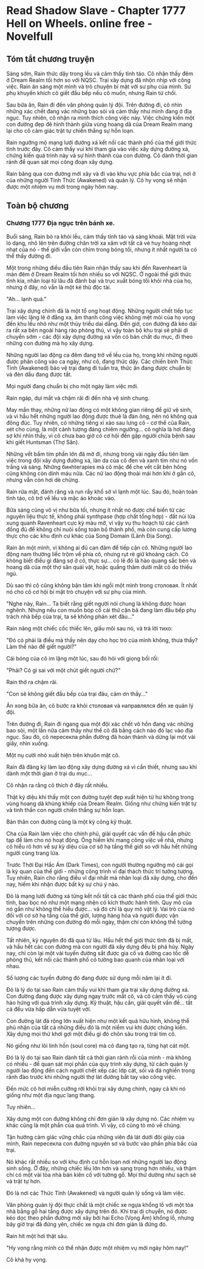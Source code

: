 # Read Shadow Slave - Chapter 1777 Hell on Wheels. online free - Novelfull

## Tóm tắt chương truyện

Sáng sớm, Rain thức dậy trong lều và cảm thấy tỉnh táo. Cô nhận thấy đêm ở Dream Realm tối hơn so với NQSC. Trại xây dựng đã nhộn nhịp với công việc. Rain ăn sáng một mình và trò chuyện bí mật với sư phụ của mình. Sư phụ khuyến khích cô giết đầu bếp nếu cô muốn, nhưng Rain từ chối.

Sau bữa ăn, Rain đi đến văn phòng quản lý đội. Trên đường đi, cô nhìn những xác chết đang vác những bao sỏi và cảm thấy như mình đang ở địa ngục. Tuy nhiên, cô nhận ra mình thích công việc này. Việc chứng kiến một con đường đẹp đẽ hình thành giữa vùng hoang dã của Dream Realm mang lại cho cô cảm giác trật tự chiến thắng sự hỗn loạn.

Rain ngưỡng mộ mạng lưới đường xá kết nối các thành phố của thế giới thức tỉnh trước đây. Cô cảm thấy vui khi tham gia vào việc xây dựng đường xá, chứng kiến quá trình này và sự hình thành của con đường. Cô dành thời gian rảnh để quan sát mọi công đoạn xây dựng.

Rain băng qua con đường mới xây và đi vào khu vực phía bắc của trại, nơi ở của những người Tỉnh Thức (Awakened) và quản lý. Cô hy vọng sẽ nhận được một nhiệm vụ mới trong ngày hôm nay.

## Toàn bộ chương

### Chương 1777 Địa ngục trên bánh xe.

Buổi sáng, Rain bò ra khỏi lều, cảm thấy tỉnh táo và sảng khoái. Mặt trời vừa ló dạng, nhô lên trên đường chân trời xa xăm với tất cả vẻ huy hoàng nhợt nhạt của nó - thế giới vẫn còn chìm trong bóng tối, nhưng ít nhất người ta có thể thấy đường đi.

Một trong những điều đầu tiên Rain nhận thấy sau khi đến Ravenheart là màn đêm ở Dream Realm tối hơn nhiều so với NQSC. Ở ngoài thế giới thức tỉnh kia, nhân loại từ lâu đã đánh bại và trục xuất bóng tối khỏi nhà của họ, nhưng ở đây, nó vẫn là một kẻ thù độc tài.

"Ah... lạnh quá."

Trại xây dựng chính đã là một tổ ong hoạt động. Những người chết tiếp tục làm việc lặng lẽ ở đằng xa, âm thanh công việc không mệt mỏi của họ vọng đến khu lều nhỏ như một thủy triều dai dẳng. Đến giờ, con đường đã kéo dài ra rất xa bên ngoài hàng rào phòng thủ, vì vậy toàn bộ khu trại sẽ phải di chuyển sớm - các đội xây dựng đường xá vốn có bản chất du mục, đi theo những con đường mà họ xây dựng.

Những người lao động ca đêm đang trở về lều của họ, trong khi những người được phân công vào ca ngày, như cô, đang thức dậy. Các chiến binh Thức Tỉnh (Awakened) bảo vệ trại đang đi tuần tra, thức ăn đang được chuẩn bị và đèn dầu đang được tắt.

Mọi người đang chuẩn bị cho một ngày làm việc mới.

Rain ngáp, dụi mắt và chậm rãi đi đến nhà vệ sinh chung.

May mắn thay, những nữ lao động có một không gian riêng để giữ vệ sinh, và vì hầu hết những người lao động được thuê là đàn ông, nên nó không quá đông đúc. Tuy nhiên, có những tiếng xì xào sau lưng cô - cơ thể của Rain, xét cho cùng, là một cảnh tượng đáng chiêm ngưỡng... có nghĩa là hơi đáng sợ khi nhìn thấy, vì cô chưa bao giờ có cơ hội đến gặp người chữa bệnh sau khi giết Huntsman (Thợ Săn).

Những vết bầm tím phần lớn đã mờ đi, nhưng trong vài ngày đầu tiên làm việc trong đội xây dựng đường xá, làn da của cô đen và xanh tím như nó vốn trắng và sáng. Những бинhtегаріеѕ mà cô mặc để che vết cắt bên hông cũng không còn dính máu nữa. Các nữ lao động thoải mái hơn khi ở gần cô, nhưng vẫn còn hơi dè chừng.

Rain rửa mặt, đánh răng và run rẩy khổ sở vì lạnh một lúc. Sau đó, hoàn toàn tỉnh táo, cô trở về lều và mặc áo khoác vào.

Bữa sáng cũng vô vị như bữa tối, nhưng ít nhất nó được chế biến từ các nguyên liệu thực tế, không phải synthpase (hợp chất tổng hợp) - đất núi lửa xung quanh Ravenheart cực kỳ màu mỡ, vì vậy vụ thu hoạch từ các cánh đồng đủ để không chỉ nuôi sống toàn bộ thành phố, mà còn cung cấp lương thực cho các khu định cư khác của Song Domain (Lãnh Địa Song).

Rain ăn một mình, vì không ai đủ can đảm để tiếp cận cô. Những người lao động nam thường liếc trộm về phía cô, nhưng rụt rè giữ khoảng cách. Cô không biết điều gì đáng sợ ở cô, thực sự... có lẽ đó là hào quang sắc bén và hoang dã của một thợ săn quái vật, hoặc quầng thâm dưới mắt cô do thiếu ngủ.

Dù sao thì cô cũng không bận tâm khi ngồi một mình trong столовая. Ít nhất nó cho cô cơ hội bí mật trò chuyện với sư phụ của mình.

"Nghe này, Rain... Ta biết rằng giết người nói chung là không được hoan nghênh. Nhưng nếu con muốn bóp cổ cái thứ cặn bã đang làm đầu bếp phụ trách nhà bếp của trại, ta sẽ không phán xét đâu..."

Rain nâng một chiếc cốc thiếc lên, giấu môi sau nó, và trả lời тихо:

"Đó có phải là điều mà thầy nên dạy cho học trò của mình không, thưa thầy? Làm thế nào để giết người?"

Cái bóng của cô im lặng một lúc, sau đó hỏi với giọng bối rối:

"Phải? Có gì sai với một chút giết người chứ?"

Rain thở ra chậm rãi.

"Con sẽ không giết đầu bếp của trại đâu, cảm ơn thầy..."

Ăn xong bữa ăn, cô bước ra khỏi столовая và направлялся đến xe quản lý đội.

Trên đường đi, Rain đi ngang qua một đội xác chết vô hồn đang vác những bao sỏi, một lần nữa cảm thấy như thể cô đã bằng cách nào đó lạc vào địa ngục. Sau đó, cô пересекла phần đường đã hoàn thành và dừng lại một vài giây, nhìn xuống.

Một nụ cười nhỏ xuất hiện trên khuôn mặt cô.

Rain đã đăng ký làm lao động xây dựng đường xá vì cần thiết, nhưng sau khi dành một thời gian ở trại du mục...

Cô nhận ra rằng cô thích ở đây rất nhiều.

Thật kỳ diệu khi thấy một con đường tuyệt đẹp xuất hiện từ hư không trong vùng hoang dã khủng khiếp của Dream Realm. Giống như chứng kiến trật tự và tinh thần con người chiến thắng sự hỗn loạn.

Bản thân con đường cũng là một kỳ công kỹ thuật.

Cha của Rain làm việc cho chính phủ, giải quyết các vấn đề hậu cần phức tạp để làm cho nó hoạt động. Ông hiếm khi mang công việc về nhà, nhưng cô hiểu rõ hơn về sự kỳ diệu của cơ sở hạ tầng thế giới so với hầu hết những người cùng trang lứa.

Trước Thời Đại Hắc Ám (Dark Times), con người thường ngưỡng mộ cái gọi là kỳ quan của thế giới - những công trình vĩ đại thách thức trí tưởng tượng. Tuy nhiên, Rain cho rằng điều vĩ đại nhất mà nhân loại đã xây dựng, cho đến nay, hiếm khi nhận được bất kỳ sự chú ý nào.

Đó là mạng lưới đường xá từng kết nối tất cả các thành phố của thế giới thức tỉnh, bao bọc nó như một mạng nhện có kích thước hành tinh. Quy mô của nó gần như không thể hiểu được... và đó chỉ là quy mô vật lý. Vai trò của nó đối với cơ sở hạ tầng của thế giới, lượng hàng hóa và người được vận chuyển trên những con đường đó mỗi ngày, thậm chí còn không thể tưởng tượng được.

Tất nhiên, kỷ nguyên đó đã qua từ lâu. Hầu hết thế giới thức tỉnh đã bị mất, và hầu hết các con đường mà con người đã xây dựng đều bị phá hủy. Ngày nay, chỉ còn lại một vài tuyến đường sắt được gia cố và đường cao tốc dễ phòng thủ, kết nối các thành phố có tường bao quanh của nhân loại với nhau.

Số lượng các tuyến đường đó đang được sử dụng mỗi năm lại ít đi.

Đó là lý do tại sao Rain cảm thấy vui khi tham gia trại xây dựng đường xá. Con đường đang được xây dựng ngay trước mắt cô, và cô cảm thấy vô cùng hào hứng với quá trình xây dựng. Kỹ thuật, hậu cần, giải quyết vấn đề... tất cả đều vừa hấp dẫn vừa tuyệt vời.

Con đường lát đá rộng lớn xuất hiện như một kết quả hữu hình, không thể phủ nhận của tất cả những điều đó là một niềm vui khi được chứng kiến. Xây dựng mọi thứ khơi gợi một điều gì đó chôn sâu trong trái tim cô.

Nó giống như lõi linh hồn (soul core) mà cô đang tạo ra, từng hạt cát một.

Đó là lý do tại sao Rain dành tất cả thời gian rảnh rỗi của mình - mà không có nhiều - để quan sát mọi phần của quy trình xây dựng, từ cách quản lý người lao động đến cách người chết xếp các lớp cát, sỏi và đá nghiền trong rãnh đào trước khi những người thợ lát đường bắt tay vào công việc.

Đến mức cô hơi miễn cưỡng rời khỏi trại xây dựng chính, ngay cả khi nó giống như một địa ngục lang thang.

Tuy nhiên...

Xây dựng một con đường không chỉ đơn giản là xây dựng nó. Các nhiệm vụ khác cũng là một phần của quá trình. Vì vậy, cô cũng tò mò về chúng.

Tận hưởng cảm giác vững chắc của những viên đá lát dưới đôi giày của mình, Rain пересекла con đường nguyên sơ và bước vào phần phía bắc của trại.

Nó khác rất nhiều so với khu định cư hỗn loạn nơi những người lao động sinh sống. Ở đây, những chiếc lều lớn hơn và sang trọng hơn nhiều, và thậm chí có một vài tòa nhà bán kiên cố với tường gỗ. Mọi thứ dường như sạch sẽ và trật tự hơn.

Đó là nơi các Thức Tỉnh (Awakened) và người quản lý sống và làm việc.

Văn phòng quản lý đội thực chất là một chiếc xe ngựa khổng lồ với một tòa nhà bằng gỗ hai tầng được xây dựng trên đó. Khi trại di chuyển, nó được kéo dọc theo phần đường mới xây bởi hai Echo (Vọng Âm) khổng lồ, nhưng bây giờ trại đã đứng yên, chiếc xe ngựa chỉ đơn giản là đứng đó.

Rain hít một hơi thật sâu.

"Hy vọng rằng mình có thể nhận được một nhiệm vụ mới ngày hôm nay!"

Cô khá hy vọng.